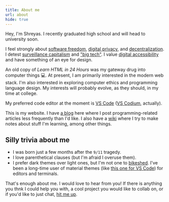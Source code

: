 ```yaml
---
title: About me
url: about
hide: true
---
```


Hey, I'm Shreyas. I recently graduated high school and will head to university soon.

I feel strongly about [software freedom](https://www.fsf.org/about), [digital privacy](https://ssd.eff.org), and [decentralization](https://fediverse.party/en/fediverse). I detest [surveillance capitalism](https://theintercept.com/2019/02/02/shoshana-zuboff-age-of-surveillance-capitalism) and ["big tech"](https://gafam.info). I value [digital accessibility](https://www.a11yproject.com) and have something of an eye for design.

An old copy of _Learn HTML in 24 Hours_ was my gateway drug into computer things 💻. At present, I am primarily interested in the modern web stack. I'm also interested in exploring computer ethics and programming language design. My interests will probably evolve, as they should, in my time at college.

My preferred code editor at the moment is [VS&nbsp;Code](https://code.visualstudio.com) ([VS&nbsp;Codium](https://github.com/VSCodium/vscodium), actually).

This is my website. I have [a blog](/blog) here where I post programming-related articles less frequently than I'd like. I also have a [wiki](https://wiki.shreyasminocha.me) where I try to make notes about stuff I'm learning, among other things.

## Silly trivia about me

- I was born just a few months after the `9/11` tragedy.
- I love parenthetical clauses (but I'm afraid I overuse them).
- I prefer dark themes over light ones, but I'm not one to [bikeshed](https://en.wiktionary.org/wiki/bikeshedding). I've been a long-time user of material themes (like [this one for VS&nbsp;Code](https://material-theme.site)) for editors and terminals.

That's enough about me. I would love to hear from you! If there is anything you thnk I could help you with, a cool project you would like to collab on, or if you'd like to just chat, [hit me up](/contact).

